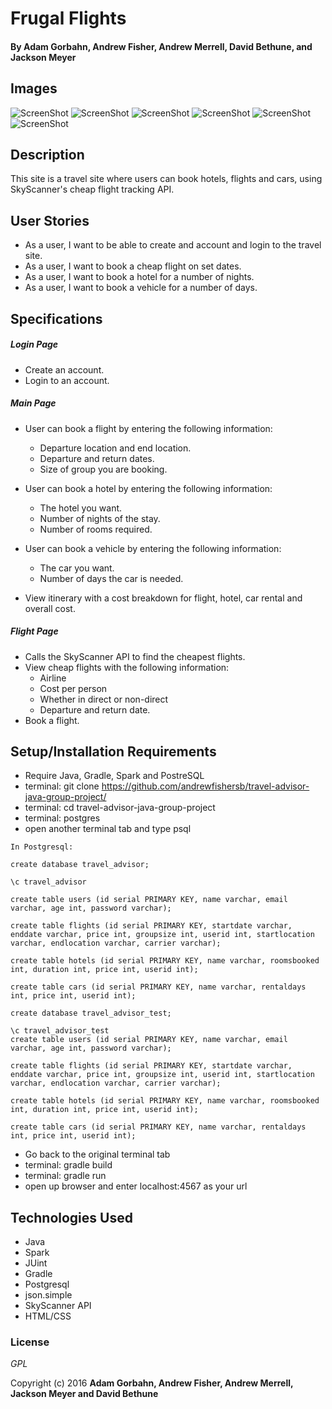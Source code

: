 # Frugal Flights


#### By **Adam Gorbahn, Andrew Fisher, Andrew Merrell, David Bethune, and Jackson Meyer**


## Images
![ScreenShot](https://cloud.githubusercontent.com/assets/17396138/25402013/55b040be-29ac-11e7-8c83-e9c3158d4fbc.png)
![ScreenShot](https://cloud.githubusercontent.com/assets/17396138/25402014/55b30ba0-29ac-11e7-82c1-eadf9875764a.png)
![ScreenShot](https://cloud.githubusercontent.com/assets/17396138/25402018/55be7b70-29ac-11e7-840a-585a4a3737c7.png)
![ScreenShot](https://cloud.githubusercontent.com/assets/17396138/25402017/55be0028-29ac-11e7-8a3b-ff31439beb14.png)
![ScreenShot](https://cloud.githubusercontent.com/assets/17396138/25402015/55bb3fd2-29ac-11e7-857b-7799d304618e.png)
![ScreenShot](https://cloud.githubusercontent.com/assets/17396138/25452414/6468cb7a-2a7a-11e7-8365-a167f63eec89.png)


## Description
This site is a travel site where users can book hotels, flights and cars, using SkyScanner's cheap flight tracking API.

## User Stories

* As a user, I want to be able to create and account and login to the travel site.
* As a user, I want to book a cheap flight on set dates.
* As a user, I want to book a hotel for a number of nights.
* As a user, I want to book a vehicle for a number of days.

## Specifications

##### Login Page
* Create an account.
* Login to an account.

##### Main Page

* User can book a flight by entering the following information:
  - Departure location and end location.
  - Departure and return dates.
  - Size of group you are booking.

* User can book a hotel by entering the following information:
  - The hotel you want.
  - Number of nights of the stay.
  - Number of rooms required.

* User can book a vehicle by entering the following information:
  - The car you want.
  - Number of days the car is needed.
* View itinerary with a cost breakdown for flight, hotel, car rental and overall cost.

##### Flight Page

* Calls the SkyScanner API to find the cheapest flights.
* View cheap flights with the following information:
  - Airline
  - Cost per person
  - Whether in direct or non-direct
  - Departure and return date.
* Book a flight.

## Setup/Installation Requirements

* Require Java, Gradle, Spark and PostreSQL
* terminal: git clone https://github.com/andrewfishersb/travel-advisor-java-group-project/
* terminal: cd travel-advisor-java-group-project
* terminal: postgres
* open another terminal tab and type psql

```
In Postgresql:

create database travel_advisor;

\c travel_advisor

create table users (id serial PRIMARY KEY, name varchar, email varchar, age int, password varchar);

create table flights (id serial PRIMARY KEY, startdate varchar, enddate varchar, price int, groupsize int, userid int, startlocation varchar, endlocation varchar, carrier varchar);

create table hotels (id serial PRIMARY KEY, name varchar, roomsbooked int, duration int, price int, userid int);

create table cars (id serial PRIMARY KEY, name varchar, rentaldays int, price int, userid int);

create database travel_advisor_test;

\c travel_advisor_test
create table users (id serial PRIMARY KEY, name varchar, email varchar, age int, password varchar);

create table flights (id serial PRIMARY KEY, startdate varchar, enddate varchar, price int, groupsize int, userid int, startlocation varchar, endlocation varchar, carrier varchar);

create table hotels (id serial PRIMARY KEY, name varchar, roomsbooked int, duration int, price int, userid int);

create table cars (id serial PRIMARY KEY, name varchar, rentaldays int, price int, userid int);

```
* Go back to the original terminal tab
* terminal: gradle build
* terminal: gradle run
* open up browser and enter localhost:4567 as your url


## Technologies Used

* Java
* Spark
* JUint
* Gradle
* Postgresql
* json.simple
* SkyScanner API
* HTML/CSS

### License

*GPL*

Copyright (c) 2016 **Adam Gorbahn, Andrew Fisher, Andrew Merrell, Jackson Meyer and David Bethune**
